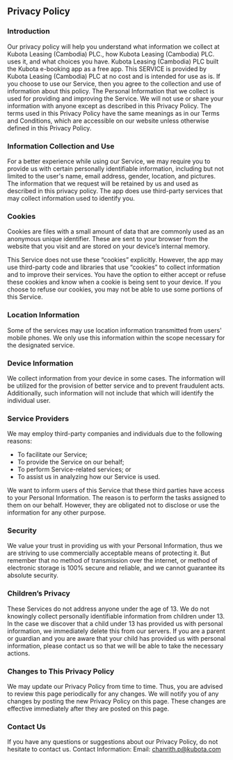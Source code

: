 Privacy Policy
---------------

### Introduction
Our privacy policy will help you understand what information we collect at Kubota Leasing (Cambodia) PLC., how Kubota Leasing (Cambodia) PLC. uses it, and what choices you have. Kubota Leasing (Cambodia) PLC built the Kubota e-booking app as a free app. This SERVICE is provided by Kubota Leasing (Cambodia) PLC at no cost and is intended for use as is. If you choose to use our Service, then you agree to the collection and use of information about this policy. The Personal Information that we collect is used for providing and improving the Service. We will not use or share your information with anyone except as described in this Privacy Policy.
The terms used in this Privacy Policy have the same meanings as in our Terms and Conditions, which are accessible on our website unless otherwise defined in this Privacy Policy.

### Information Collection and Use
For a better experience while using our Service, we may require you to provide us with certain personally identifiable information, including but not limited to the user's name, email address, gender, location, and pictures. The information that we request will be retained by us and used as described in this privacy policy.
The app does use third-party services that may collect information used to identify you.

### Cookies
Cookies are files with a small amount of data that are commonly used as an anonymous unique identifier. These are sent to your browser from the website that you visit and are stored on your device’s internal memory.

This Service does not use these “cookies” explicitly. However, the app may use third-party code and libraries that use “cookies” to collect information and to improve their services. You have the option to either accept or refuse these cookies and know when a cookie is being sent to your device. If you choose to refuse our cookies, you may not be able to use some portions of this Service.

### Location Information
Some of the services may use location information transmitted from users' mobile phones. We only use this information within the scope necessary for the designated service.

### Device Information
We collect information from your device in some cases. The information will be utilized for the provision of better service and to prevent fraudulent acts. Additionally, such information will not include that which will identify the individual user.

### Service Providers
We may employ third-party companies and individuals due to the following reasons:
* To facilitate our Service;
* To provide the Service on our behalf;
* To perform Service-related services; or
* To assist us in analyzing how our Service is used.

We want to inform users of this Service that these third parties have access to your Personal Information. The reason is to perform the tasks assigned to them on our behalf. However, they are obligated not to disclose or use the information for any other purpose.

### Security
We value your trust in providing us with your Personal Information, thus we are striving to use commercially acceptable means of protecting it. But remember that no method of transmission over the internet, or method of electronic storage is 100% secure and reliable, and we cannot guarantee its absolute security.

### Children’s Privacy
These Services do not address anyone under the age of 13. We do not knowingly collect personally identifiable information from children under 13. In the case we discover that a child under 13 has provided us with personal information, we immediately delete this from our servers. If you are a parent or guardian and you are aware that your child has provided us with personal information, please contact us so that we will be able to take the necessary actions.

### Changes to This Privacy Policy
We may update our Privacy Policy from time to time. Thus, you are advised to review this page periodically for any changes. We will notify you of any changes by posting the new Privacy Policy on this page. These changes are effective immediately after they are posted on this page.

### Contact Us
If you have any questions or suggestions about our Privacy Policy, do not hesitate to contact us.
Contact Information:
Email: chanrith.p@kubota.com
